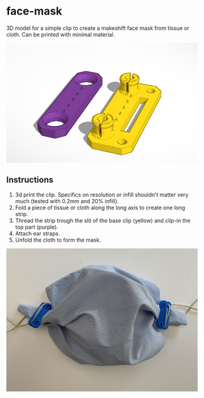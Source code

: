 # face-mask
3D model for a simple clip to create a makeshift face mask from tissue or cloth. Can be printed with minimal material.

![3dmodel](https://github.com/kalcher/face-mask/blob/master/images/3dmodel.png)

## Instructions
1. 3d print the clip. Specifics on resolution or infill shouldn't matter very much (tested with 0.2mm and 20% infill).
2. Fold a piece of tissue or cloth along the long axis to create one long strip.
3. Thread the strip trough the slit of the base clip (yellow) and clip-in the top part (purple).
4. Attach ear straps.
5. Unfold the cloth to form the mask.

![final](https://github.com/kalcher/face-mask/blob/master/images/final.png)
